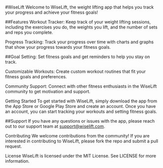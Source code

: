 #WiseLift
Welcome to WiseLift, the weight lifting app that helps you track your progress and achieve your fitness goals!

##Features
Workout Tracker: Keep track of your weight lifting sessions, including the exercises you do, the weights you lift, and the number of sets and reps you complete.

Progress Tracking: Track your progress over time with charts and graphs that show your progress towards your fitness goals.

##Goal Setting: Set fitness goals and get reminders to help you stay on track.

Customizable Workouts: Create custom workout routines that fit your fitness goals and preferences.

Community Support: Connect with other fitness enthusiasts in the WiseLift community to get motivation and support.

Getting Started
To get started with WiseLift, simply download the app from the App Store or Google Play Store and create an account. Once you have an account, you can start tracking your workouts and setting fitness goals.

##Support
If you have any questions or issues with the app, please reach out to our support team at support@wiselift.com.

Contributing
We welcome contributions from the community! If you are interested in contributing to WiseLift, please fork the repo and submit a pull request.

License
WiseLift is licensed under the MIT License. See LICENSE for more information.